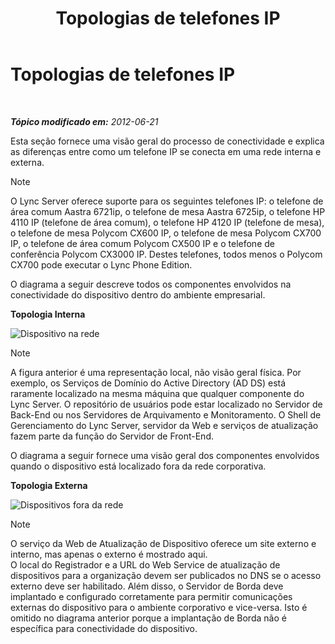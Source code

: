 ﻿---
title: Topologias de telefones IP
TOCTitle: Topologias de telefones IP
ms:assetid: 26ebffcf-43ff-4e70-847d-0fbc90e94e57
ms:mtpsurl: https://technet.microsoft.com/pt-br/library/Gg425740(v=OCS.15)
ms:contentKeyID: 49306176
ms.date: 05/19/2016
mtps_version: v=OCS.15
ms.translationtype: HT
---

# Topologias de telefones IP

 

_**Tópico modificado em:** 2012-06-21_

Esta seção fornece uma visão geral do processo de conectividade e explica as diferenças entre como um telefone IP se conecta em uma rede interna e externa.

> [!note]  
> O Lync Server oferece suporte para os seguintes telefones IP: o telefone de área comum Aastra 6721ip, o telefone de mesa Aastra 6725ip, o telefone HP 4110 IP (telefone de área comum), o telefone HP 4120 IP (telefone de mesa), o telefone de mesa Polycom CX600 IP, o telefone de mesa Polycom CX700 IP, o telefone de área comum Polycom CX500 IP e o telefone de conferência Polycom CX3000 IP. Destes telefones, todos menos o Polycom CX700 pode executar o Lync Phone Edition.

O diagrama a seguir descreve todos os componentes envolvidos na conectividade do dispositivo dentro do ambiente empresarial.

**Topologia Interna**

![Dispositivo na rede](images/Gg425740.3d88893e-df57-46e3-855a-a1d24589030a(OCS.15).jpg "Dispositivo na rede")

> [!note]  
> A figura anterior é uma representação local, não visão geral física. Por exemplo, os Serviços de Domínio do Active Directory (AD DS) está raramente localizado na mesma máquina que qualquer componente do Lync Server. O repositório de usuários pode estar localizado no Servidor de Back-End ou nos Servidores de Arquivamento e Monitoramento. O Shell de Gerenciamento do Lync Server, servidor da Web e serviços de atualização fazem parte da função do Servidor de Front-End.

O diagrama a seguir fornece uma visão geral dos componentes envolvidos quando o dispositivo está localizado fora da rede corporativa.

**Topologia Externa**

![Dispositivos fora da rede](images/Gg425740.8ce6bb8e-b89c-4c4e-ac6d-41ac6c68f6f3(OCS.15).jpg "Dispositivos fora da rede")

> [!note]  
> O serviço da Web de Atualização de Dispositivo oferece um site externo e interno, mas apenas o externo é mostrado aqui.<br />O local do Registrador e a URL do Web Service de atualização de dispositivos para a organização devem ser publicados no DNS se o acesso externo deve ser habilitado. Além disso, o Servidor de Borda deve implantado e configurado corretamente para permitir comunicações externas do dispositivo para o ambiente corporativo e vice-versa. Isto é omitido no diagrama anterior porque a implantação de Borda não é específica para conectividade do dispositivo.
